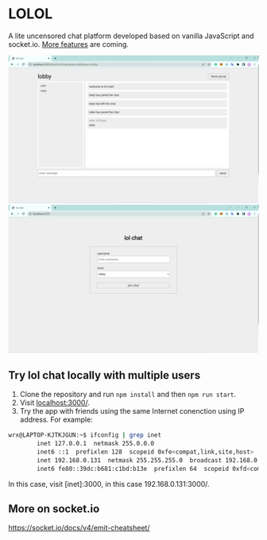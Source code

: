 # LOLOL

A lite uncensored chat platform developed based on vanilla JavaScript and socket.io. [More features](https://github.com/catherineruoxiwu/lol-chat/issues) are coming.

<img src="./doc/chat.png" style="width:600px;">
<img src="./doc/login.png" style="width:600px;">


## Try lol chat locally with multiple users
1. Clone the repository and run `npm install` and then `npm run start`.
2. Visit [localhost:3000/](localhost:3000).
3. Try the app with friends using the same Internet conenction using IP address. For example:
```bash
wrx@LAPTOP-KJTKJGUN:~$ ifconfig | grep inet
        inet 127.0.0.1  netmask 255.0.0.0
        inet6 ::1  prefixlen 128  scopeid 0xfe<compat,link,site,host>
        inet 192.168.0.131  netmask 255.255.255.0  broadcast 192.168.0.255
        inet6 fe80::39dc:b681:c1bd:b13e  prefixlen 64  scopeid 0xfd<compat,link,site,host>
```
In this case, visit [inet]:3000, in this case 192.168.0.131:3000/.

## More on socket.io
https://socket.io/docs/v4/emit-cheatsheet/